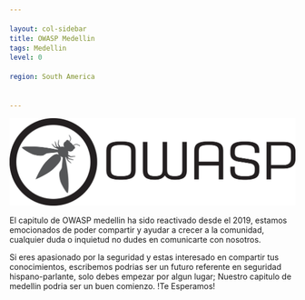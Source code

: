 ```yaml
---

layout: col-sidebar
title: OWASP Medellin
tags: Medellin
level: 0

region: South America


---
```

![Medellin](assets/images/logo.png)

El capitulo de OWASP medellin ha sido reactivado desde el 2019, estamos emocionados de poder compartir y ayudar a crecer a la comunidad, cualquier duda o inquietud no dudes en comunicarte con nosotros.

Si eres apasionado por la seguridad y estas interesado en compartir tus conocimientos, escribemos podrias ser un futuro referente en seguridad hispano-parlante, solo debes empezar por algun lugar; Nuestro capitulo de medellin podria ser un buen comienzo. !Te Esperamos!
